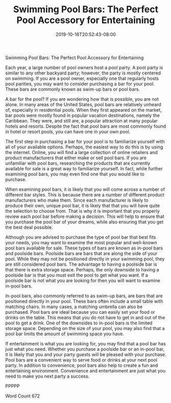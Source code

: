 ﻿---
title: "Swimming Pool Bars:  The Perfect Pool Accessory for Entertaining"
date: 2019-10-16T20:52:43-08:00
description: "Pool Accessories Tips for Web Success"
featured_image: "/images/Pool Accessories.jpg"
tags: ["Pool Accessories"]
---

Swimming Pool Bars:  The Perfect Pool Accessory for Entertaining

Each year, a large number of pool owners host a pool party.  A pool party is similar to any other backyard party; however, the party is mostly centered on swimming.  If you are a pool owner, especially one that regularly hosts pool parities, you may want to consider purchasing a bar for your pool. These bars are commonly known as swim-up bars or pool bars.  

A bar for the pool? If you are wondering how that is possible, you are not alone. In many areas of the United States, pool bars are relatively unheard of, especially in residential pools.  When they first appeared on the market, bar pools were mostly found in popular vacation destinations, namely the Caribbean. They were, and still are, a popular attraction at many popular hotels and resorts. Despite the fact that pool bars are most commonly found in hotel or resort pools, you can have one in your own pool.  

The first step in purchasing a bar for your pool is to familiarize yourself with all of your available options. Perhaps, the easiest way to do this is by using the internet.  Online, you will find a large collection of online retailers and product manufacturers that either make or sell pool bars.  If you are unfamiliar with pool bars, researching the products that are currently available for sale is a great way to familiarize yourself.  In fact, while further examining pool bars, you may even find one that you would like to purchase. 

When examining pool bars, it is likely that you will come across a number of different bar styles.   This is because there are a number of different product manufacturers who make them. Since each manufacturer is likely to produce their own, unique pool bar, it is likely that that you will have quite the selection to choose from. That is why it is important that you properly review each pool bar before making a decision. This will help to ensure that you purchase the pool bar of your dreams, while also ensuring that you get the best deal possible.

Although you are advised to purchase the type of pool bar that best fits your needs, you may want to examine the most popular and well-known pool bars available for sale. These types of bars are known as in-pool bars and poolside bars.  Poolside bars are bars that are along the side of your pool. While they may not be positioned directly in your swimming pool, they are still considered pool bars.  The advantage to having a poolside bar is that there is extra storage space.  Perhaps, the only downside to having a poolside bar is that you must exit the pool to get what you want.  If a poolside bar is not what you are looking for then you will want to examine in-pool bars.

In-pool bars, also commonly referred to as swim-up bars, are bars that are positioned directly in your pool.  These bars often include a small table with matching chairs.  In many cases, a matching umbrella can also be purchased.  Pool bars are ideal because you can easily set your food or drinks on the table. This means that you do not have to get in and out of the pool to get a drink. One of the downsides to in-pool bars is the limited storage space. Depending on the size of your pool, you may also find that a pool bar limits the amount of swimming space you have.

If entertainment is what you are looking for, you may find that a pool bar has just what you need.  Whether you purchase a poolside bar or an in-pool bar, it is likely that you and your party guests will be pleased with your purchase.  Pool bars are a convenient way to serve food or drinks at your next pool party. In addition to convenience, pool bars also help to create a fun and entertaining environment. Convenience and entertainment are just what you need to make you next party a success.

PPPPP

Word Count 672

